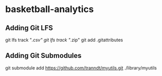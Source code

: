 # basketball-analytics

## Adding Git LFS
git lfs track "*.csv"
git lfs track "*.zip"
git add .gitattributes

## Adding Git Submodules
git submodule add https://github.com/tranndt/myutils.git ./library/myutils